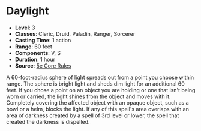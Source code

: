 # Daylight

- **Level**: 3
- **Classes**: Cleric, Druid, Paladin, Ranger, Sorcerer
- **Casting Time**: 1 action
- **Range**: 60 feet
- **Components**: V, S
- **Duration**: 1 hour
- **Source**: [5e Core Rules](http://dnd.wizards.com/articles/features/systems-reference-document-srd)

A 60-foot-radius sphere of light spreads out from a point you choose within range. The sphere is bright light and sheds dim light for an additional 60 feet. If you chose a point on an object you are holding or one that isn't being worn or carried, the light shines from the object and moves with it. Completely covering the affected object with an opaque object, such as a bowl or a helm, blocks the light. If any of this spell's area overlaps with an area of darkness created by a spell of 3rd level or lower, the spell that created the darkness is dispelled.

